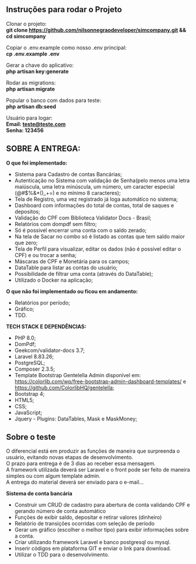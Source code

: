 ## Instruções para rodar o Projeto

Clonar o projeto:<br>
**git clone https://github.com/nilsonnegraodeveloper/simcompany.git && cd simcompany**

Copiar o .env.example como nosso .env principal:<br>
**cp .env.example .env**

Gerar a chave do aplicativo:<br>
**php artisan key:generate**

Rodar as migrations:<br>
**php artisan migrate**

Popular o banco com dados para teste:<br>
**php artisan db:seed**

Usuário para logar:<br>
**Email: teste@teste.com**<br>
**Senha: 123456**

## SOBRE A ENTREGA:
**O que foi implementado:**
- Sistema para Cadastro de contas Bancárias;
- Autenticação no Sistema com validação de Senha(pelo menos uma letra maiúscula, uma letra minúscula, um número, um caracter especial (@#$%&*()_+=) e no mínimo 8 caracteres);
- Tela de Registro, uma vez registrado já loga automático no sistema;
- Dashboard com informações do total de contas, total de saques e depositos;
- Validação do CPF com Biblioteca Validator Docs - Brasil;
- Relatórios com dompdf sem filtro;
- Só é possivel encerrar uma conta com o saldo zerado;
- Na tela de Sacar no combo só é listado as contas que tem saldo maior que zero;
- Tela de Perfil para visualizar, editar os dados (não é possível editar o CPF) e ou trocar a senha;
- Máscaras de CPF e Monetária para os campos;
- DataTable para listar as contas do usuário;
- Possibilidade de filtrar uma conta (através do DataTable);
- Utilizado o Docker na aplicação;

**O que não foi implementado ou ficou em andamento:**
 - Relatórios por período;
 - Gráfico;
 - TDD.

**TECH STACK E DEPENDÊNCIAS:**
- PHP 8.0;
- DomPdf;
- Geekcom/validator-docs 3.7;
- Laravel 8.83.26;
- PostgreSQL;
- Composer 2.3.5;
- Template Bootstrap Gentelella Admin disponível em: https://colorlib.com/wp/free-bootstrap-admin-dashboard-templates/ e https://github.com/ColorlibHQ/gentelella; 
- Bootstrap 4; 
- HTML5; 
- CSS; 
- JavaScript; 
- Jquery - Plugins: DataTables, Mask e MaskMoney;

## Sobre o teste<br>
O diferencial está em produzir as funções de maneira que surpreenda o usuário, evitando novas etapas de desenvolvimento.<br>
O prazo para entrega é de 3 dias ao receber essa mensagem.<br>
A framework utilizada deverá ser Laravel e o front pode ser feito de maneira simples ou com algum template admin.<br>
A entrega do material deverá ser enviado para o e-mail...<br>

**Sistema de conta bancária**<br>
- Construir um CRUD de cadastro para abertura de conta validando CPF e gerando número de conta automático
- Funções de exibir saldo, depositar e retirar valores (dinheiro)
- Relatório de transições ocorridas com seleção de período
- Gerar um gráfico (escolher o melhor tipo) para exibir informações sobre a conta.
- Criar utilizando framework Laravel e banco postgresql ou mysql.
- Inserir códigos em plataforma GIT e enviar o link para download.
- Utilizar o TDD para o desenvolvimento.

